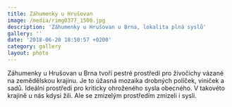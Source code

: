 ```yaml
---
title: Záhumenky u Hrušovan
image: /media/rimg0377_1500.jpg
description: 'Záhumenky u Hrušovan u Brna, lokalita plná syslů'
gallery: ''
date: '2018-06-20 18:50:57 +0200'
category: gallery
layout: photo
---
```

Záhumenky u Hrušovan u Brna tvoří pestré prostředí pro živočichy vázané na zemědělskou krajinu. Je to úžasná mozaika drobných políček, viniček a sadů. Ideální prostředí pro kriticky ohroženého sysla obecného. V takovéto krajině u nás kdysi žili. Ale se zmizelým prostředím zmizeli i sysli.
